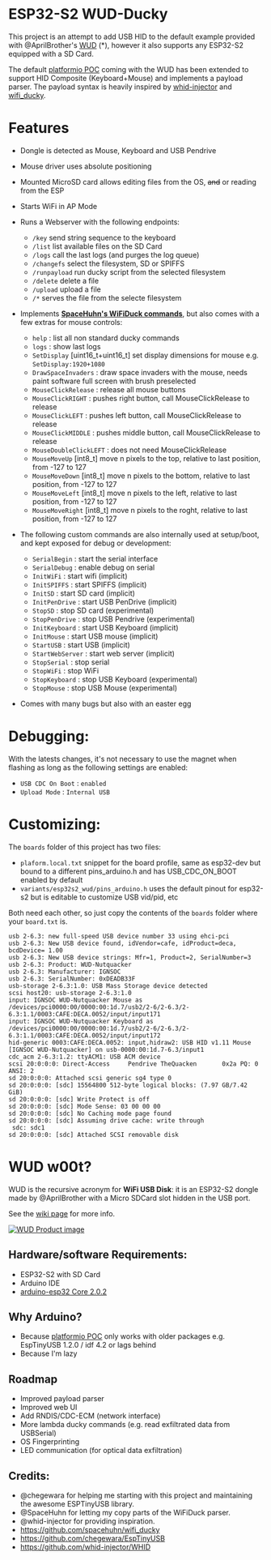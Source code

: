 # ESP32-S2 WUD-Ducky

This project is an attempt to add USB HID to the default example provided with @AprilBrother's [WUD](https://wiki.aprbrother.com/en/wud.html) (*), however it also supports any ESP32-S2 equipped with a SD Card.


The default [platformio POC](https://github.com/volca/wireless_usb_disk) coming with the WUD has been extended to support HID Composite (Keyboard+Mouse) and implements a payload parser.
The payload syntax is heavily inspired by [whid-injector](https://github.com/whid-injector/WHID) and [wifi_ducky](https://github.com/spacehuhn/wifi_ducky).

# Features

 - Dongle is detected as Mouse, Keyboard and USB Pendrive
 - Mouse driver uses absolute positioning
 - Mounted MicroSD card allows editing files from the OS, ~~and~~ or reading from the ESP
 - Starts WiFi in AP Mode
 - Runs a Webserver with the following endpoints:
   - `/key` send string sequence to the keyboard
   - `/list` list available files on the SD Card
   - `/logs` call the last logs (and purges the log queue)
   - `/changefs` select the filesystem, SD or SPIFFS
   - `/runpayload` run ducky script from the selected filesystem
   - `/delete` delete a file
   - `/upload` upload a file
   - `/*` serves the file from the selecte filesystem
 - Implements **[SpaceHuhn's WiFiDuck commands](https://github.com/SpacehuhnTech/WiFiDuck#scripting)**, but also comes with a few extras for mouse controls:
   - `help` : list all non standard ducky commands
   - `logs` : show last logs
   - `SetDisplay` [uint16_t+uint16_t] set display dimensions for mouse e.g. `SetDisplay:1920+1080`
   - `DrawSpaceInvaders` : draw space invaders with the mouse, needs paint software full screen with brush preselected
   - `MouseClickRelease` : release all mouse buttons
   - `MouseClickRIGHT` : pushes right button, call MouseClickRelease to release
   - `MouseClickLEFT` : pushes left button, call MouseClickRelease to release
   - `MouseClickMIDDLE` : pushes middle button, call MouseClickRelease to release
   - `MouseDoubleClickLEFT` : does not need MouseClickRelease
   - `MouseMoveUp` [int8_t] move n pixels to the top, relative to last position, from -127 to 127
   - `MouseMoveDown` [int8_t] move n pixels to the bottom, relative to last position, from -127 to 127
   - `MouseMoveLeft` [int8_t] move n pixels to the left, relative to last position, from -127 to 127
   - `MouseMoveRight` [int8_t] move n pixels to the roght, relative to last position, from -127 to 127
 - The following custom commands are also internally used at setup/boot, and kept exposed for debug or development:
   - `SerialBegin` : start the serial interface
   - `SerialDebug` : enable debug on serial
   - `InitWiFi` : start wifi (implicit)
   - `InitSPIFFS` : start SPIFFS (implicit)
   - `InitSD` : start SD card (implicit)
   - `InitPenDrive` : start USB PenDrive (implicit)
   - `StopSD` : stop SD card (experimental)
   - `StopPenDrive` : stop USB Pendrive (experimental)
   - `InitKeyboard` : start USB Keyboard (implicit)
   - `InitMouse` : start USB mouse (implicit)
   - `StartUSB` : start USB (implicit)
   - `StartWebServer` : start web server (implicit)
   - `StopSerial` : stop serial
   - `StopWiFi` : stop WiFi
   - `StopKeyboard` : stop USB Keyboard (experimental)
   - `StopMouse` : stop USB Mouse (experimental)

 - Comes with many bugs but also with an easter egg


# Debugging:

With the latests changes, it's not necessary to use the magnet when flashing as long as the following settings are enabled:

 - `USB CDC On Boot` : `enabled`
 - `Upload Mode` : `Internal USB`

# Customizing:

The `boards` folder of this project has two files:
  - `plaform.local.txt` snippet for the board profile, same as esp32-dev but bound to a different pins_arduino.h and has USB_CDC_ON_BOOT enabled by default
  - `variants/esp32s2_wud/pins_arduino.h` uses the default pinout for esp32-s2 but is editable to customize USB vid/pid, etc

Both need each other, so just copy the contents of the `boards` folder where your `board.txt` is.

```log
usb 2-6.3: new full-speed USB device number 33 using ehci-pci
usb 2-6.3: New USB device found, idVendor=cafe, idProduct=deca, bcdDevice= 1.00
usb 2-6.3: New USB device strings: Mfr=1, Product=2, SerialNumber=3
usb 2-6.3: Product: WUD-Nutquacker
usb 2-6.3: Manufacturer: IGNSOC
usb 2-6.3: SerialNumber: 0xDEADB33F
usb-storage 2-6.3:1.0: USB Mass Storage device detected
scsi host20: usb-storage 2-6.3:1.0
input: IGNSOC WUD-Nutquacker Mouse as /devices/pci0000:00/0000:00:1d.7/usb2/2-6/2-6.3/2-6.3:1.1/0003:CAFE:DECA.0052/input/input171
input: IGNSOC WUD-Nutquacker Keyboard as /devices/pci0000:00/0000:00:1d.7/usb2/2-6/2-6.3/2-6.3:1.1/0003:CAFE:DECA.0052/input/input172
hid-generic 0003:CAFE:DECA.0052: input,hidraw2: USB HID v1.11 Mouse [IGNSOC WUD-Nutquacker] on usb-0000:00:1d.7-6.3/input1
cdc_acm 2-6.3:1.2: ttyACM1: USB ACM device
scsi 20:0:0:0: Direct-Access     Pendrive TheQuacken       0x2a PQ: 0 ANSI: 2
sd 20:0:0:0: Attached scsi generic sg4 type 0
sd 20:0:0:0: [sdc] 15564800 512-byte logical blocks: (7.97 GB/7.42 GiB)
sd 20:0:0:0: [sdc] Write Protect is off
sd 20:0:0:0: [sdc] Mode Sense: 03 00 00 00
sd 20:0:0:0: [sdc] No Caching mode page found
sd 20:0:0:0: [sdc] Assuming drive cache: write through
 sdc: sdc1
sd 20:0:0:0: [sdc] Attached SCSI removable disk
```






# WUD w00t?

WUD is the recursive acronym for **WiFi USB Disk**: it is an ESP32-S2 dongle made by @AprilBrother with a Micro SDCard slot hidden in the USB port.

See the [wiki page](https://wiki.aprbrother.com/en/wud.html) for more info.


[![WUD Product image](https://user-images.githubusercontent.com/1893754/134933549-c7af84b7-2575-4f5b-87c0-4d1dec573ff4.png)](https://wiki.aprbrother.com/en/wud.html)


## Hardware/software Requirements:

 - ESP32-S2 with SD Card
 - Arduino IDE
 - [arduino-esp32 Core 2.0.2](https://github.com/espressif/arduino-esp32/releases/tag/2.0.2)


## Why Arduino?

 - Because [platformio POC](https://github.com/volca/wireless_usb_disk) only works with older packages e.g. EspTinyUSB 1.2.0 / idf 4.2 or lags behind
 - Because I'm lazy

## Roadmap

 - Improved payload parser
 - Improved web UI
 - Add RNDIS/CDC-ECM (network interface)
 - More lambda ducky commands (e.g. read exfiltrated data from USBSerial)
 - OS Fingerprinting
 - LED communication (for optical data exfiltration)


## Credits:

 - @chegewara for helping me starting with this project and maintaining the awesome ESPTinyUSB library.
 - @SpaceHuhn for letting my copy parts of the WiFiDuck parser.
 - @whid-injector for providing inspiration.
 - https://github.com/spacehuhn/wifi_ducky
 - https://github.com/chegewara/EspTinyUSB
 - https://github.com/whid-injector/WHID


